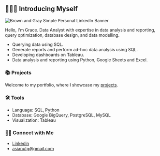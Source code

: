 ## 🙋🏻‍♀️ Introducing Myself

![Brown and Gray Simple Personal LinkedIn Banner](https://github.com/katiehuangx/katiehuangx/assets/81607668/bad4dc56-1211-41ed-99a7-1bccea77bd72)

Hello, I'm Grace. Data Analyst with expertise in data analysis and reporting, query optimization, database design, and data modelling. 

- Querying data using SQL.
- Generate reports and perform ad-hoc data analysis using SQL.
- Developing dashboards on Tableau.
- Data analysis and reporting using Python, Google Sheets and Excel.

### 📚 Projects

Welcome to my portfolio, where I showcase my [projects](https://github.com/GraceAsianut/Portfolio-Guide/blob/main/README.md).

### 🛠️ Tools

- Language: SQL, Python
- Database: Google BigQuery, PostgreSQL, MySQL
- Visualization: Tableau

### 👋🏻 Connect with Me

- [Linkedin](https://www.linkedin.com/in/grace-asianut-9671a318b/)
- asianutg@gmail.com
